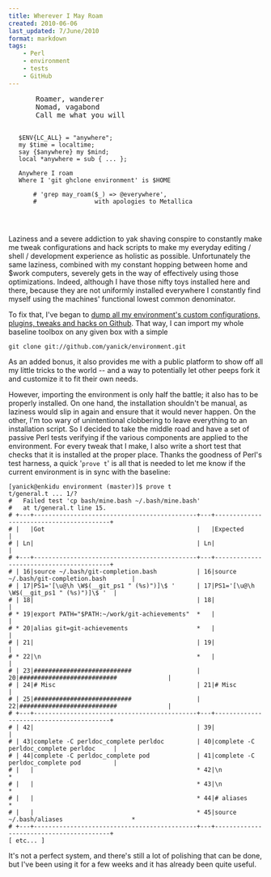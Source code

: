 ```yaml
---
title: Wherever I May Roam
created: 2010-06-06
last_updated: 7/June/2010
format: markdown
tags:
    - Perl
    - environment
    - tests
    - GitHub
---
```


<div style="margin-left: 20px;"><pre>
    Roamer, wanderer
    Nomad, vagabond
    Call me what you will

    $ENV{LC_ALL} = "anywhere";
    my $time = localtime;
    say {$anywhere} my $mind;
    local *anywhere = sub { ... };

    Anywhere I roam
    Where I 'git ghclone environment' is $HOME

        # 'grep may_roam($_) => @everywhere', 
        #                with apologies to Metallica
</pre></div>

Laziness and a severe addiction to yak shaving conspire to constantly make me
tweak configurations and hack scripts to make my everyday 
editing / shell / development experience as holistic as possible.
Unfortunately the same laziness, combined with my constant hopping between
home and $work computers, severely gets in the way of effectively using
those optimizations. Indeed, although I have those nifty toys installed here and
there, because they are not uniformly installed everywhere I 
constantly find myself using the machines' functional lowest common
denominator.

To fix that, I've began to [dump all my environment's custom configurations,
plugins, tweaks and hacks on Github](http://github.com/yanick/environment). That way, I can
import my whole baseline toolbox on any given box with a simple

    git clone git://github.com/yanick/environment.git

As an added bonus, it also provides me with a public platform to show off all 
my little tricks to the world -- and a way to potentially let other peeps
fork it and customize it to fit their own needs.

However, importing the environment is only half the battle; it also has to be
properly installed. On one hand, the installation shouldn't be manual, as
laziness would slip in again and ensure that it would never happen. On the
other, I'm too wary of unintentional clobbering to leave everything to an
installation script.  So I decided to take the middle road and 
have a set of passive Perl tests verifying if the various components are
applied to the environment. For every tweak that I make, I also write a short
test that checks that it is installed at the proper place. 
Thanks the goodness of Perl's test harness, a quick '`prove t`' is all 
that is needed to let me know if the current environment is in sync with the baseline:

    [yanick@enkidu environment (master)]$ prove t
    t/general.t ... 1/? 
    #   Failed test 'cp bash/mine.bash ~/.bash/mine.bash'
    #   at t/general.t line 15.
    # +---+---------------------------------------------+---+-----------------------------------------+
    # |   |Got                                          |   |Expected                                 |
    # | Ln|                                             | Ln|                                         |
    # +---+---------------------------------------------+---+-----------------------------------------+
    # | 16|source ~/.bash/git-completion.bash           | 16|source ~/.bash/git-completion.bash       |
    # | 17|PS1='[\u@\h \W$(__git_ps1 " (%s)")]\$ '      | 17|PS1='[\u@\h \W$(__git_ps1 " (%s)")]\$ '  |
    # | 18|                                             | 18|                                         |
    # * 19|export PATH="$PATH:~/work/git-achievements"  *   |                                         |
    # * 20|alias git=git-achievements                   *   |                                         |
    # | 21|                                             | 19|                                         |
    # * 22|\n                                           *   |                                         |
    # | 23|###########################                  | 20|###########################              |
    # | 24|# Misc                                       | 21|# Misc                                   |
    # | 25|###########################                  | 22|###########################              |
    # +---+---------------------------------------------+---+-----------------------------------------+
    # | 42|                                             | 39|                                         |
    # | 43|complete -C perldoc_complete perldoc         | 40|complete -C perldoc_complete perldoc     |
    # | 44|complete -C perldoc_complete pod             | 41|complete -C perldoc_complete pod         |
    # |   |                                             * 42|\n                                       *
    # |   |                                             * 43|\n                                       *
    # |   |                                             * 44|# aliases                                *
    # |   |                                             * 45|source ~/.bash/aliases                   *
    # +---+---------------------------------------------+---+-----------------------------------------+
    [ etc... ]


It's not a perfect system, and there's still a lot of polishing that can be
done, but I've been using it for a few weeks and it has already been quite
useful.

